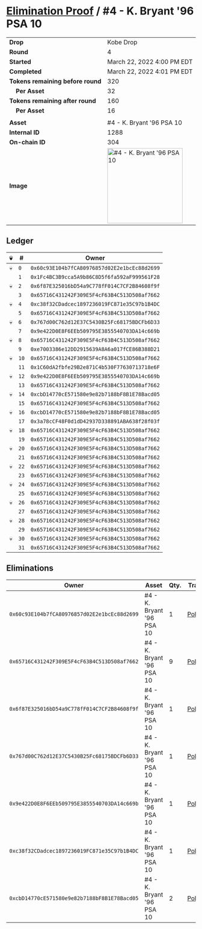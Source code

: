 # [Elimination Proof](./readme.md) / #4 - K. Bryant &#039;96 PSA 10

|||
|---|---|
| **Drop** | Kobe Drop |
| **Round** | 4 |
| **Started** | March 22, 2022 4:00 PM EDT |
| **Completed** | March 22, 2022 4:01 PM EDT |
| **Tokens remaining before round** | 320 |
| **&nbsp;&nbsp;&nbsp;&nbsp;Per Asset** | 32 |
| **Tokens remaining after round** | 160 |
| **&nbsp;&nbsp;&nbsp;&nbsp;Per Asset** | 16 |
| | |
| **Asset** | #4 - K. Bryant &#039;96 PSA 10 |
| **Internal ID** | 1288 |
| **On-chain ID** | 304 |
| **Image** | <img src="https://tcdn.blokpax.com/95d5aeda-8524-43ac-aea2-0688cd35d311/bff64351c2eed79bb5be760982c176d060e2312932567a5a6f8ac1ad9f62db61.jpg" height="200" alt="#4 - K. Bryant &#039;96 PSA 10" /> |

## Ledger

| 💀 | # | Owner |
| --- | --- | --- |
| 💀 | `0` | `0x60c93E104b7fCA80976857d02E2e1bcEc88d2699` |
|  | `1` | `0x1Fc4BC3B9cca5A9b86C8D5f6fa592aF999561F28` |
| 💀 | `2` | `0x6f87E325016bD54a9C778fF014C7CF2B84608f9f` |
|  | `3` | `0x65716C431242F309E5F4cF63B4C513D508af7662` |
| 💀 | `4` | `0xc38f32CDadcec1897236019FC871e35C97b1B4DC` |
|  | `5` | `0x65716C431242F309E5F4cF63B4C513D508af7662` |
| 💀 | `6` | `0x767d00C762d12E37C5430B25Fc68175BDCFb6D33` |
|  | `7` | `0x9e422D0E8F6EEb509795E3855540703DA14c669b` |
| 💀 | `8` | `0x65716C431242F309E5F4cF63B4C513D508af7662` |
|  | `9` | `0xe7003386e12DD2915639A8A6a017fCE86B388D21` |
| 💀 | `10` | `0x65716C431242F309E5F4cF63B4C513D508af7662` |
|  | `11` | `0x1C60dA2fbfe29B2e871C4b530F77630713718e6F` |
| 💀 | `12` | `0x9e422D0E8F6EEb509795E3855540703DA14c669b` |
|  | `13` | `0x65716C431242F309E5F4cF63B4C513D508af7662` |
| 💀 | `14` | `0xcbD14770cE571580e9e82b7188bF8B1E78Bacd05` |
|  | `15` | `0x65716C431242F309E5F4cF63B4C513D508af7662` |
| 💀 | `16` | `0xcbD14770cE571580e9e82b7188bF8B1E78Bacd05` |
|  | `17` | `0x3a78cCF48F0d1dD42937D338891ABA638f28f03f` |
| 💀 | `18` | `0x65716C431242F309E5F4cF63B4C513D508af7662` |
|  | `19` | `0x65716C431242F309E5F4cF63B4C513D508af7662` |
| 💀 | `20` | `0x65716C431242F309E5F4cF63B4C513D508af7662` |
|  | `21` | `0x65716C431242F309E5F4cF63B4C513D508af7662` |
| 💀 | `22` | `0x65716C431242F309E5F4cF63B4C513D508af7662` |
|  | `23` | `0x65716C431242F309E5F4cF63B4C513D508af7662` |
| 💀 | `24` | `0x65716C431242F309E5F4cF63B4C513D508af7662` |
|  | `25` | `0x65716C431242F309E5F4cF63B4C513D508af7662` |
| 💀 | `26` | `0x65716C431242F309E5F4cF63B4C513D508af7662` |
|  | `27` | `0x65716C431242F309E5F4cF63B4C513D508af7662` |
| 💀 | `28` | `0x65716C431242F309E5F4cF63B4C513D508af7662` |
|  | `29` | `0x65716C431242F309E5F4cF63B4C513D508af7662` |
| 💀 | `30` | `0x65716C431242F309E5F4cF63B4C513D508af7662` |
|  | `31` | `0x65716C431242F309E5F4cF63B4C513D508af7662` |


## Eliminations

| Owner | Asset | Qty. | Transaction |
| --- | --- | --- | --- |
| `0x60c93E104b7fCA80976857d02E2e1bcEc88d2699` | #4 - K. Bryant '96 PSA 10 | 1 | [Polygonscan](https://polygonscan.com/tx/0x7a63763ca92162b3dee1d90f1be63e696798058f775f85e77dd9eee39a5ddd02) |
| `0x65716C431242F309E5F4cF63B4C513D508af7662` | #4 - K. Bryant '96 PSA 10 | 9 | [Polygonscan](https://polygonscan.com/tx/0x6f7d8bb5c81c25e8b6ea22cb95b66a33df9483d6bc7e7219fb49ab81727af1f2) |
| `0x6f87E325016bD54a9C778fF014C7CF2B84608f9f` | #4 - K. Bryant '96 PSA 10 | 1 | [Polygonscan](https://polygonscan.com/tx/0x201b8b17a0325fb61ab190c24247cb538c4e5e348e0b2725b655abf260c8dee1) |
| `0x767d00C762d12E37C5430B25Fc68175BDCFb6D33` | #4 - K. Bryant '96 PSA 10 | 1 | [Polygonscan](https://polygonscan.com/tx/0xdb078ab9bd1462855e3c5aec78a283ab9d2d7324bca99810969e7f8ae29ab56e) |
| `0x9e422D0E8F6EEb509795E3855540703DA14c669b` | #4 - K. Bryant '96 PSA 10 | 1 | [Polygonscan](https://polygonscan.com/tx/0x43ebe0d79b84a75e037e5772cc853c0b0f93632bea0b8e3ae9598b898cbd9af3) |
| `0xc38f32CDadcec1897236019FC871e35C97b1B4DC` | #4 - K. Bryant '96 PSA 10 | 1 | [Polygonscan](https://polygonscan.com/tx/0xee7ca1c063191081d9a07b61d5ae6a8f8f0587f34e8eb5a5199b4458ebebc7f8) |
| `0xcbD14770cE571580e9e82b7188bF8B1E78Bacd05` | #4 - K. Bryant '96 PSA 10 | 2 | [Polygonscan](https://polygonscan.com/tx/0x4d34ec3f00f4522b84f214ee6c2020290490e4b58bc89f9053b4556ce207ef5c) |
